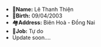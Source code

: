 - 💯**Name:** Lê Thanh Thiện
- 🎂**Birth:** 09/04/2003
- 🏘️**Address:** Biên Hoà - Đồng Nai
- 👤**Job:** Tự do
- Update soon....

